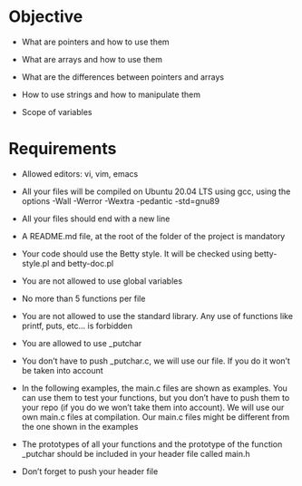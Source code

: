 # Objective

* What are pointers and how to use them

* What are arrays and how to use them

* What are the differences between pointers and arrays

* How to use strings and how to manipulate them

* Scope of variables

# Requirements

* Allowed editors: vi, vim, emacs

* All your files will be compiled on Ubuntu 20.04 LTS using gcc, using the options -Wall -Werror -Wextra -pedantic -std=gnu89

* All your files should end with a new line

* A README.md file, at the root of the folder of the project is mandatory

* Your code should use the Betty style. It will be checked using betty-style.pl and betty-doc.pl

* You are not allowed to use global variables

* No more than 5 functions per file

* You are not allowed to use the standard library. Any use of functions like printf, puts, etc… is forbidden

* You are allowed to use _putchar

* You don’t have to push _putchar.c, we will use our file. If you do it won’t be taken into account

* In the following examples, the main.c files are shown as examples. You can use them to test your functions, but you don’t have to push them to your repo (if you do we won’t take them into account). We will use our own main.c files at compilation. Our main.c files might be different from the one shown in the examples

* The prototypes of all your functions and the prototype of the function _putchar should be included in your header file called main.h

* Don’t forget to push your header file
